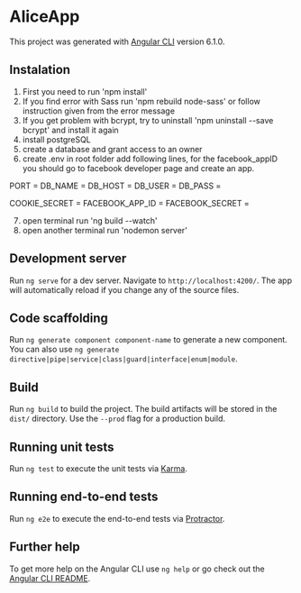 # AliceApp

This project was generated with [Angular CLI](https://github.com/angular/angular-cli) version 6.1.0.

## Instalation
1. First you need to run 'npm install'
2. If you find error with Sass run 'npm rebuild node-sass' or follow instruction given from the error message
3. If you get problem with bcrypt, try to uninstall 'npm uninstall --save bcrypt' and install it again
4. install postgreSQL 
5. create a database and grant access to an owner
6. create .env in root folder add following lines, for the facebook_appID you should go to facebook developer page and create an app.

PORT = 
DB_NAME = 
DB_HOST = 
DB_USER = 
DB_PASS = 

COOKIE_SECRET = 
FACEBOOK_APP_ID = 
FACEBOOK_SECRET = 

7. open terminal run 'ng build --watch'
8. open another terminal run 'nodemon server'




## Development server

Run `ng serve` for a dev server. Navigate to `http://localhost:4200/`. The app will automatically reload if you change any of the source files.

## Code scaffolding

Run `ng generate component component-name` to generate a new component. You can also use `ng generate directive|pipe|service|class|guard|interface|enum|module`.

## Build

Run `ng build` to build the project. The build artifacts will be stored in the `dist/` directory. Use the `--prod` flag for a production build.

## Running unit tests

Run `ng test` to execute the unit tests via [Karma](https://karma-runner.github.io).

## Running end-to-end tests

Run `ng e2e` to execute the end-to-end tests via [Protractor](http://www.protractortest.org/).

## Further help

To get more help on the Angular CLI use `ng help` or go check out the [Angular CLI README](https://github.com/angular/angular-cli/blob/master/README.md).
